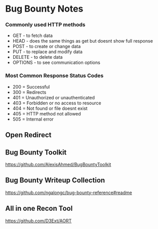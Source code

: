 # Bug Bounty Notes

### Commonly used HTTP methods
- GET - to fetch data
- HEAD - does the same things as get but doesnt show full response
- POST - to create or change data
- PUT - to replace and modify data
- DELETE - to delete data
- OPTIONS - to see communication options

### Most Common Response Status Codes
- 200 = Successful
- 300 = Redirects
- 401 = Unauthorized or unauthenticated
- 403 = Forbidden or no access to resource
- 404 = Not found or file doesnt exist
- 405 = HTTP method not allowed
- 505 = Internal error

## Open Redirect

## Bug Bounty Toolkit

https://github.com/AlexisAhmed/BugBountyToolkit

## Bug Bounty Writeup Collection
https://github.com/ngalongc/bug-bounty-reference#readme

## All in one Recon Tool
https://github.com/D3Ext/AORT
